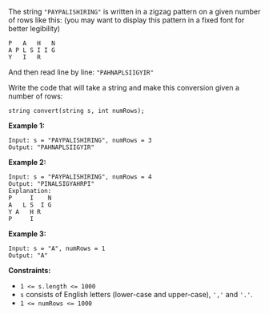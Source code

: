 The string `"PAYPALISHIRING"` is written in a zigzag pattern on a given number
of rows like this: (you may want to display this pattern in a fixed font for
better legibility)

    
    
    P   A   H   N
    A P L S I I G
    Y   I   R
    

And then read line by line: `"PAHNAPLSIIGYIR"`

Write the code that will take a string and make this conversion given a number
of rows:

    
    
    string convert(string s, int numRows);
    



**Example 1:**

    
    
    Input: s = "PAYPALISHIRING", numRows = 3
    Output: "PAHNAPLSIIGYIR"
    

**Example 2:**

    
    
    Input: s = "PAYPALISHIRING", numRows = 4
    Output: "PINALSIGYAHRPI"
    Explanation:
    P     I    N
    A   L S  I G
    Y A   H R
    P     I
    

**Example 3:**

    
    
    Input: s = "A", numRows = 1
    Output: "A"
    



**Constraints:**

  * `1 <= s.length <= 1000`
  * `s` consists of English letters (lower-case and upper-case), `','` and `'.'`.
  * `1 <= numRows <= 1000`

